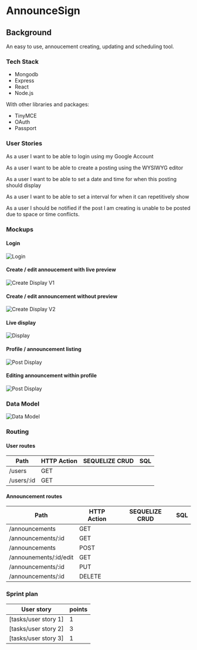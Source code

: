
# AnnounceSign

## Background

An easy to use, annoucement creating, updating and scheduling tool. 

### Tech Stack
* Mongodb
* Express
* React
* Node.js 

With other libraries and packages:

* TinyMCE
* OAuth
* Passport

### User Stories
As a user I want to be able to login using my Google Account

As a user I want to be able to create a posting using the WYSIWYG editor

As a user I want to be able to set a date and time for when this posting should display

As a user I want to be able to set a interval for when it can repetitively show

As a user I should be notified if the post I am creating is unable to be posted due to space or time conflicts.

### Mockups
#### Login 
![Login](https://i.imgur.com/yX3J0af.png)
#### Create / edit annoucement with live preview
![Create Display V1](https://i.imgur.com/gcP3SJx.png)
#### Create / edit announcement without preview
![Create Display V2](https://i.imgur.com/vl1JUWS.png)
#### Live display
![Display](https://i.imgur.com/w3MQxJJ.png)
#### Profile / announcement listing 
![Post Display](https://i.imgur.com/5VipkPH.png)
#### Editing announcement within profile 
![Post Display](https://i.imgur.com/9q6lXJd.png)

### Data Model
![Data Model](https://i.imgur.com/DpKYoOC.png)


### Routing

#### User routes
| Path | HTTP Action | SEQUELIZE CRUD | SQL | 
| -----| ---- | ----| ----- |
| /users | GET | 
| /users/:id | GET |

#### Announcement routes
| Path | HTTP Action | SEQUELIZE CRUD | SQL | 
| -----| ---- | ----| ----- |
| /announcements | GET | 
| /announcements/:id | GET |
| /announcements| POST |
| /announements/:id/edit | GET
| /announcements/:id | PUT
| /announcements/:id | DELETE


### Sprint plan

User story|points
----------|------
[tasks/user story 1] | 1
[tasks/user story 2] | 3
[tasks/user story 3] | 1 